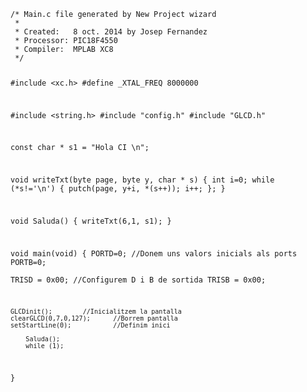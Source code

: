 <code>
/* Main.c file generated by New Project wizard
 *
 * Created:   8 oct. 2014 by Josep Fernandez
 * Processor: PIC18F4550
 * Compiler:  MPLAB XC8
 */

#include <xc.h>
#define _XTAL_FREQ 8000000  

#include <string.h>
#include "config.h"
#include "GLCD.h"

const char * s1 = "Hola CI \n";

void writeTxt(byte page, byte y, char * s) {
	int i=0;
	while (*s!='\n') { 
		putch(page, y+i, *(s++));
		i++;
	};
}	

void Saluda()
{
	writeTxt(6,1, s1);
}
  
void main(void)
 {
	PORTD=0; 		   //Donem uns valors inicials als ports
	PORTB=0;  
	TRISD = 0x00;		   //Configurem D i B de sortida
	TRISB = 0x00;
    
	GLCDinit();		   //Inicialitzem la pantalla
	clearGLCD(0,7,0,127);      //Borrem pantalla
	setStartLine(0);           //Definim inici

        Saluda();
        while (1);
}
</code>